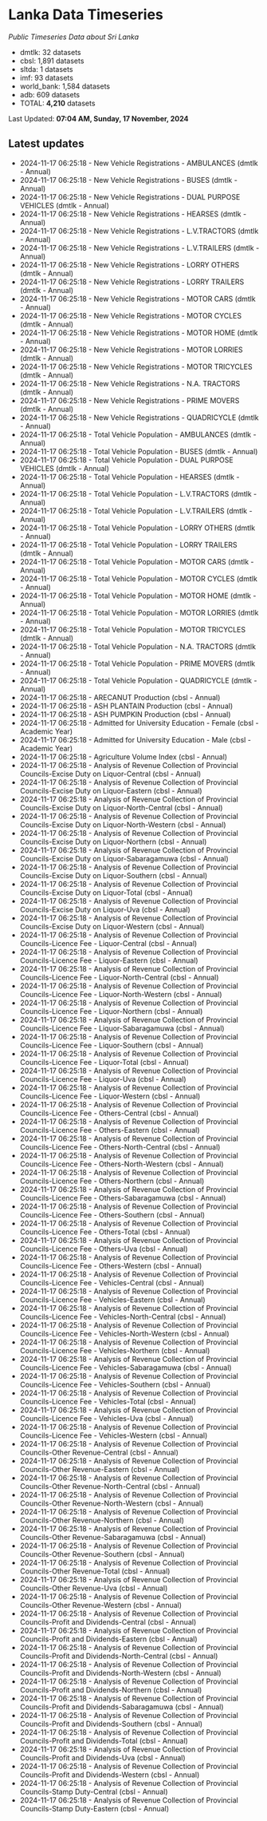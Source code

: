 # Lanka Data Timeseries
*Public Timeseries Data about Sri Lanka*

* dmtlk: 32 datasets
* cbsl: 1,891 datasets
* sltda: 1 datasets
* imf: 93 datasets
* world_bank: 1,584 datasets
* adb: 609 datasets
* TOTAL: **4,210** datasets

Last Updated: **07:04 AM, Sunday, 17 November, 2024**

## Latest updates

* 2024-11-17 06:25:18 - New Vehicle Registrations - AMBULANCES (dmtlk - Annual)
* 2024-11-17 06:25:18 - New Vehicle Registrations - BUSES (dmtlk - Annual)
* 2024-11-17 06:25:18 - New Vehicle Registrations - DUAL PURPOSE VEHICLES (dmtlk - Annual)
* 2024-11-17 06:25:18 - New Vehicle Registrations - HEARSES (dmtlk - Annual)
* 2024-11-17 06:25:18 - New Vehicle Registrations - L.V.TRACTORS (dmtlk - Annual)
* 2024-11-17 06:25:18 - New Vehicle Registrations - L.V.TRAILERS (dmtlk - Annual)
* 2024-11-17 06:25:18 - New Vehicle Registrations - LORRY OTHERS (dmtlk - Annual)
* 2024-11-17 06:25:18 - New Vehicle Registrations - LORRY TRAILERS (dmtlk - Annual)
* 2024-11-17 06:25:18 - New Vehicle Registrations - MOTOR CARS (dmtlk - Annual)
* 2024-11-17 06:25:18 - New Vehicle Registrations - MOTOR CYCLES (dmtlk - Annual)
* 2024-11-17 06:25:18 - New Vehicle Registrations - MOTOR HOME (dmtlk - Annual)
* 2024-11-17 06:25:18 - New Vehicle Registrations - MOTOR LORRIES (dmtlk - Annual)
* 2024-11-17 06:25:18 - New Vehicle Registrations - MOTOR TRICYCLES (dmtlk - Annual)
* 2024-11-17 06:25:18 - New Vehicle Registrations - N.A. TRACTORS (dmtlk - Annual)
* 2024-11-17 06:25:18 - New Vehicle Registrations - PRIME MOVERS (dmtlk - Annual)
* 2024-11-17 06:25:18 - New Vehicle Registrations - QUADRICYCLE (dmtlk - Annual)
* 2024-11-17 06:25:18 - Total Vehicle Population - AMBULANCES (dmtlk - Annual)
* 2024-11-17 06:25:18 - Total Vehicle Population - BUSES (dmtlk - Annual)
* 2024-11-17 06:25:18 - Total Vehicle Population - DUAL PURPOSE VEHICLES (dmtlk - Annual)
* 2024-11-17 06:25:18 - Total Vehicle Population - HEARSES (dmtlk - Annual)
* 2024-11-17 06:25:18 - Total Vehicle Population - L.V.TRACTORS (dmtlk - Annual)
* 2024-11-17 06:25:18 - Total Vehicle Population - L.V.TRAILERS (dmtlk - Annual)
* 2024-11-17 06:25:18 - Total Vehicle Population - LORRY OTHERS (dmtlk - Annual)
* 2024-11-17 06:25:18 - Total Vehicle Population - LORRY TRAILERS (dmtlk - Annual)
* 2024-11-17 06:25:18 - Total Vehicle Population - MOTOR CARS (dmtlk - Annual)
* 2024-11-17 06:25:18 - Total Vehicle Population - MOTOR CYCLES (dmtlk - Annual)
* 2024-11-17 06:25:18 - Total Vehicle Population - MOTOR HOME (dmtlk - Annual)
* 2024-11-17 06:25:18 - Total Vehicle Population - MOTOR LORRIES (dmtlk - Annual)
* 2024-11-17 06:25:18 - Total Vehicle Population - MOTOR TRICYCLES (dmtlk - Annual)
* 2024-11-17 06:25:18 - Total Vehicle Population - N.A. TRACTORS (dmtlk - Annual)
* 2024-11-17 06:25:18 - Total Vehicle Population - PRIME MOVERS (dmtlk - Annual)
* 2024-11-17 06:25:18 - Total Vehicle Population - QUADRICYCLE (dmtlk - Annual)
* 2024-11-17 06:25:18 - ARECANUT Production (cbsl - Annual)
* 2024-11-17 06:25:18 - ASH PLANTAIN Production (cbsl - Annual)
* 2024-11-17 06:25:18 - ASH PUMPKIN Production (cbsl - Annual)
* 2024-11-17 06:25:18 - Admitted for University Education - Female (cbsl - Academic Year)
* 2024-11-17 06:25:18 - Admitted for University Education - Male (cbsl - Academic Year)
* 2024-11-17 06:25:18 - Agriculture Volume Index (cbsl - Annual)
* 2024-11-17 06:25:18 - Analysis of Revenue Collection of Provincial Councils-Excise Duty on Liquor-Central (cbsl - Annual)
* 2024-11-17 06:25:18 - Analysis of Revenue Collection of Provincial Councils-Excise Duty on Liquor-Eastern (cbsl - Annual)
* 2024-11-17 06:25:18 - Analysis of Revenue Collection of Provincial Councils-Excise Duty on Liquor-North-Central (cbsl - Annual)
* 2024-11-17 06:25:18 - Analysis of Revenue Collection of Provincial Councils-Excise Duty on Liquor-North-Western (cbsl - Annual)
* 2024-11-17 06:25:18 - Analysis of Revenue Collection of Provincial Councils-Excise Duty on Liquor-Northern (cbsl - Annual)
* 2024-11-17 06:25:18 - Analysis of Revenue Collection of Provincial Councils-Excise Duty on Liquor-Sabaragamuwa (cbsl - Annual)
* 2024-11-17 06:25:18 - Analysis of Revenue Collection of Provincial Councils-Excise Duty on Liquor-Southern (cbsl - Annual)
* 2024-11-17 06:25:18 - Analysis of Revenue Collection of Provincial Councils-Excise Duty on Liquor-Total (cbsl - Annual)
* 2024-11-17 06:25:18 - Analysis of Revenue Collection of Provincial Councils-Excise Duty on Liquor-Uva (cbsl - Annual)
* 2024-11-17 06:25:18 - Analysis of Revenue Collection of Provincial Councils-Excise Duty on Liquor-Western (cbsl - Annual)
* 2024-11-17 06:25:18 - Analysis of Revenue Collection of Provincial Councils-Licence Fee - Liquor-Central (cbsl - Annual)
* 2024-11-17 06:25:18 - Analysis of Revenue Collection of Provincial Councils-Licence Fee - Liquor-Eastern (cbsl - Annual)
* 2024-11-17 06:25:18 - Analysis of Revenue Collection of Provincial Councils-Licence Fee - Liquor-North-Central (cbsl - Annual)
* 2024-11-17 06:25:18 - Analysis of Revenue Collection of Provincial Councils-Licence Fee - Liquor-North-Western (cbsl - Annual)
* 2024-11-17 06:25:18 - Analysis of Revenue Collection of Provincial Councils-Licence Fee - Liquor-Northern (cbsl - Annual)
* 2024-11-17 06:25:18 - Analysis of Revenue Collection of Provincial Councils-Licence Fee - Liquor-Sabaragamuwa (cbsl - Annual)
* 2024-11-17 06:25:18 - Analysis of Revenue Collection of Provincial Councils-Licence Fee - Liquor-Southern (cbsl - Annual)
* 2024-11-17 06:25:18 - Analysis of Revenue Collection of Provincial Councils-Licence Fee - Liquor-Total (cbsl - Annual)
* 2024-11-17 06:25:18 - Analysis of Revenue Collection of Provincial Councils-Licence Fee - Liquor-Uva (cbsl - Annual)
* 2024-11-17 06:25:18 - Analysis of Revenue Collection of Provincial Councils-Licence Fee - Liquor-Western (cbsl - Annual)
* 2024-11-17 06:25:18 - Analysis of Revenue Collection of Provincial Councils-Licence Fee - Others-Central (cbsl - Annual)
* 2024-11-17 06:25:18 - Analysis of Revenue Collection of Provincial Councils-Licence Fee - Others-Eastern (cbsl - Annual)
* 2024-11-17 06:25:18 - Analysis of Revenue Collection of Provincial Councils-Licence Fee - Others-North-Central (cbsl - Annual)
* 2024-11-17 06:25:18 - Analysis of Revenue Collection of Provincial Councils-Licence Fee - Others-North-Western (cbsl - Annual)
* 2024-11-17 06:25:18 - Analysis of Revenue Collection of Provincial Councils-Licence Fee - Others-Northern (cbsl - Annual)
* 2024-11-17 06:25:18 - Analysis of Revenue Collection of Provincial Councils-Licence Fee - Others-Sabaragamuwa (cbsl - Annual)
* 2024-11-17 06:25:18 - Analysis of Revenue Collection of Provincial Councils-Licence Fee - Others-Southern (cbsl - Annual)
* 2024-11-17 06:25:18 - Analysis of Revenue Collection of Provincial Councils-Licence Fee - Others-Total (cbsl - Annual)
* 2024-11-17 06:25:18 - Analysis of Revenue Collection of Provincial Councils-Licence Fee - Others-Uva (cbsl - Annual)
* 2024-11-17 06:25:18 - Analysis of Revenue Collection of Provincial Councils-Licence Fee - Others-Western (cbsl - Annual)
* 2024-11-17 06:25:18 - Analysis of Revenue Collection of Provincial Councils-Licence Fee - Vehicles-Central (cbsl - Annual)
* 2024-11-17 06:25:18 - Analysis of Revenue Collection of Provincial Councils-Licence Fee - Vehicles-Eastern (cbsl - Annual)
* 2024-11-17 06:25:18 - Analysis of Revenue Collection of Provincial Councils-Licence Fee - Vehicles-North-Central (cbsl - Annual)
* 2024-11-17 06:25:18 - Analysis of Revenue Collection of Provincial Councils-Licence Fee - Vehicles-North-Western (cbsl - Annual)
* 2024-11-17 06:25:18 - Analysis of Revenue Collection of Provincial Councils-Licence Fee - Vehicles-Northern (cbsl - Annual)
* 2024-11-17 06:25:18 - Analysis of Revenue Collection of Provincial Councils-Licence Fee - Vehicles-Sabaragamuwa (cbsl - Annual)
* 2024-11-17 06:25:18 - Analysis of Revenue Collection of Provincial Councils-Licence Fee - Vehicles-Southern (cbsl - Annual)
* 2024-11-17 06:25:18 - Analysis of Revenue Collection of Provincial Councils-Licence Fee - Vehicles-Total (cbsl - Annual)
* 2024-11-17 06:25:18 - Analysis of Revenue Collection of Provincial Councils-Licence Fee - Vehicles-Uva (cbsl - Annual)
* 2024-11-17 06:25:18 - Analysis of Revenue Collection of Provincial Councils-Licence Fee - Vehicles-Western (cbsl - Annual)
* 2024-11-17 06:25:18 - Analysis of Revenue Collection of Provincial Councils-Other Revenue-Central (cbsl - Annual)
* 2024-11-17 06:25:18 - Analysis of Revenue Collection of Provincial Councils-Other Revenue-Eastern (cbsl - Annual)
* 2024-11-17 06:25:18 - Analysis of Revenue Collection of Provincial Councils-Other Revenue-North-Central (cbsl - Annual)
* 2024-11-17 06:25:18 - Analysis of Revenue Collection of Provincial Councils-Other Revenue-North-Western (cbsl - Annual)
* 2024-11-17 06:25:18 - Analysis of Revenue Collection of Provincial Councils-Other Revenue-Northern (cbsl - Annual)
* 2024-11-17 06:25:18 - Analysis of Revenue Collection of Provincial Councils-Other Revenue-Sabaragamuwa (cbsl - Annual)
* 2024-11-17 06:25:18 - Analysis of Revenue Collection of Provincial Councils-Other Revenue-Southern (cbsl - Annual)
* 2024-11-17 06:25:18 - Analysis of Revenue Collection of Provincial Councils-Other Revenue-Total (cbsl - Annual)
* 2024-11-17 06:25:18 - Analysis of Revenue Collection of Provincial Councils-Other Revenue-Uva (cbsl - Annual)
* 2024-11-17 06:25:18 - Analysis of Revenue Collection of Provincial Councils-Other Revenue-Western (cbsl - Annual)
* 2024-11-17 06:25:18 - Analysis of Revenue Collection of Provincial Councils-Profit and Dividends-Central (cbsl - Annual)
* 2024-11-17 06:25:18 - Analysis of Revenue Collection of Provincial Councils-Profit and Dividends-Eastern (cbsl - Annual)
* 2024-11-17 06:25:18 - Analysis of Revenue Collection of Provincial Councils-Profit and Dividends-North-Central (cbsl - Annual)
* 2024-11-17 06:25:18 - Analysis of Revenue Collection of Provincial Councils-Profit and Dividends-North-Western (cbsl - Annual)
* 2024-11-17 06:25:18 - Analysis of Revenue Collection of Provincial Councils-Profit and Dividends-Northern (cbsl - Annual)
* 2024-11-17 06:25:18 - Analysis of Revenue Collection of Provincial Councils-Profit and Dividends-Sabaragamuwa (cbsl - Annual)
* 2024-11-17 06:25:18 - Analysis of Revenue Collection of Provincial Councils-Profit and Dividends-Southern (cbsl - Annual)
* 2024-11-17 06:25:18 - Analysis of Revenue Collection of Provincial Councils-Profit and Dividends-Total (cbsl - Annual)
* 2024-11-17 06:25:18 - Analysis of Revenue Collection of Provincial Councils-Profit and Dividends-Uva (cbsl - Annual)
* 2024-11-17 06:25:18 - Analysis of Revenue Collection of Provincial Councils-Profit and Dividends-Western (cbsl - Annual)
* 2024-11-17 06:25:18 - Analysis of Revenue Collection of Provincial Councils-Stamp Duty-Central (cbsl - Annual)
* 2024-11-17 06:25:18 - Analysis of Revenue Collection of Provincial Councils-Stamp Duty-Eastern (cbsl - Annual)